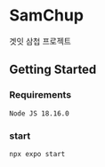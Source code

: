 # SamChup
겟잇 삼첩 프로젝트

## Getting Started

### Requirements

`Node JS 18.16.0`

### start

`npx expo start`
